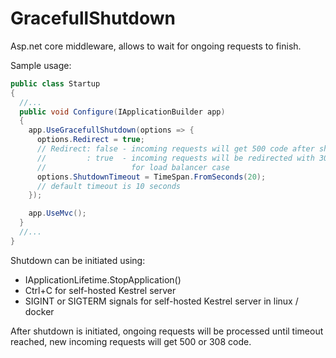 # GracefullShutdown
Asp.net core middleware, allows to wait for ongoing requests to finish.

Sample usage:
```csharp
public class Startup
{
  //...
  public void Configure(IApplicationBuilder app)
  {
    app.UseGracefullShutdown(options => {
      options.Redirect = true; 
      // Redirect: false - incoming requests will get 500 code after shutdown initiation
      //         : true  - incoming requests will be redirected with 308 code, and same url
      //                   for load balancer case
      options.ShutdownTimeout = TimeSpan.FromSeconds(20); 
      // default timeout is 10 seconds
    });

    app.UseMvc();
  }
  //...
}
```

Shutdown can be initiated using:
- IApplicationLifetime.StopApplication()
- Ctrl+C for self-hosted Kestrel server
- SIGINT or SIGTERM signals for self-hosted Kestrel server in linux / docker

After shutdown is initiated, ongoing requests will be processed until timeout reached, new incoming requests will get 500 or 308 code.